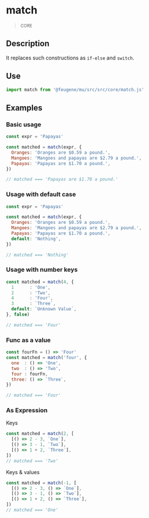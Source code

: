 # match

> <small>CORE</small>

## Description

It replaces such constructions as `if-else` and `switch`.

## Use

```js
import match from '@feugene/mu/src/src/core/match.js'
```

## Examples

### Basic usage

```js
const expr = 'Papayas'

const matched = match(expr, {
  Oranges: 'Oranges are $0.59 a pound.',
  Mangoes: 'Mangoes and papayas are $2.79 a pound.',
  Papayas: 'Papayas are $1.70 a pound.',
})

// matched === 'Papayas are $1.70 a pound.'
```

### Usage with default case

```js
const expr = 'Papayas'

const matched = match(expr, {
  Oranges: 'Oranges are $0.59 a pound.',
  Mangoes: 'Mangoes and papayas are $2.79 a pound.',
  Papayas: 'Papayas are $1.70 a pound.',
  default: 'Nothing',
})

// matched === 'Nothing'
```

### Usage with number keys

```js
const matched = match(4, {
  1      : 'One',
  2      : 'Two',
  4      : 'Four',
  3      : `Three`,
  default: `Unknown Value`,
}, false)

// matched === 'Four'
```

### Func as a value

```js
const fourFn = () => 'Four'
const matched = match('four', {
  one  : () => 'One',
  two  : () => 'Two',
  four : fourFn,
  three: () => `Three`,
})

// matched === 'Four'
```

### As Expression

Keys

```js
const matched = match(2, [
  [() => 2 - 3, `One`],
  [() => 3 - 1, `Two`],
  [() => 1 + 2, `Three`],
])
// matched === 'Two'
```

Keys & values

```js
const matched = match(-1, [
  [() => 2 - 3, () => `One`],
  [() => 3 - 1, () => `Two`],
  [() => 1 + 2, () => `Three`],
])
// matched === 'One'
```
